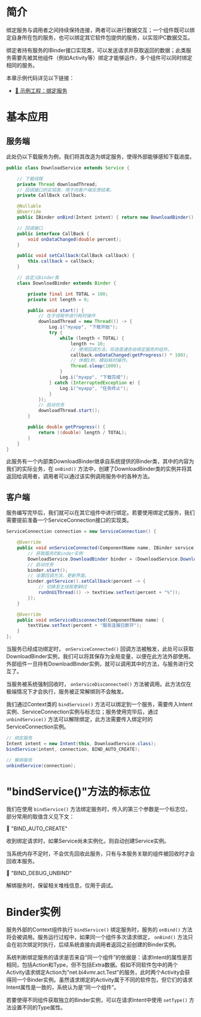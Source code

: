 # 简介
绑定服务与调用者之间持续保持连接，两者可以进行数据交互；一个组件既可以绑定自身所在包的服务，也可以绑定其它软件包提供的服务，以实现IPC数据交互。

绑定者持有服务的IBinder接口实现类，可以发送请求并获取返回的数据；此类服务需要先被其他组件（例如Activity等）绑定才能够运作，多个组件可以同时绑定相同的服务。

本章示例代码详见以下链接：

- [🔗 示例工程：绑定服务](https://github.com/BI4VMR/Study-Android/tree/master/M04_System/C02_Service/S02_BindService)

# 基本应用
## 服务端
此处仍以下载服务为例，我们将其改造为绑定服务，使得外部能够感知下载进度。

```java
public class DownloadService extends Service {

    // 下载线程
    private Thread downloadThread;
    // 回调接口的实现类，用于向客户端反馈结果。
    private CallBack callback;

    @Nullable
    @Override
    public IBinder onBind(Intent intent) { return new DownloadBinder(); }

    // 回调接口
    public interface CallBack {
        void onDataChanged(double percent);
    }

    public void setCallback(CallBack callback) {
        this.callback = callback;
    }

    // 自定义Binder类
    class DownloadBinder extends Binder {

        private final int TOTAL = 100;
        private int length = 0;

        public void start() {
            // 在子线程中进行耗时操作
            downloadThread = new Thread(() -> {
                Log.i("myapp", "下载开始");
                try {
                    while (length < TOTAL) {
                        length += 10;
                        // 使用回调方法，将进度通告给绑定服务的组件。
                        callback.onDataChanged(getProgress() * 100);
                        // 休眠1秒，模拟耗时操作。
                        Thread.sleep(1000);
                    }
                    Log.i("myapp", "下载完成");
                } catch (InterruptedException e) {
                    Log.i("myapp", "任务终止");
                }
            });
            // 启动任务
            downloadThread.start();
        }

        public double getProgress() {
            return ((double) length / TOTAL);
        }
    }
}
```

此服务有一个内部类DownloadBinder继承自系统提供的Binder类，其中的内容为我们的实际业务，在 `onBind()` 方法中，创建了DownloadBinder类的实例并将其返回给调用者，调用者可以通过该实例调用服务中的各种方法。

## 客户端
服务编写完毕后，我们就可以在其它组件中进行绑定。若要使用绑定式服务，我们需要提前准备一个ServiceConnection接口的实现类。

```java
ServiceConnection connection = new ServiceConnection() {

    @Override
    public void onServiceConnected(ComponentName name, IBinder service) {
        // 获取服务的Binder实例
        DownloadService.DownloadBinder binder = (DownloadService.DownloadBinder) service;
        // 启动任务
        binder.start();
        // 设置回调方法，更新界面。
        binder.getService().setCallback(percent -> {
            // 切换至主线程更新UI
            runOnUiThread(() -> textView.setText(percent + "%"));
        });
    }

    @Override
    public void onServiceDisconnected(ComponentName name) {
        textView.setText(percent + "服务连接已断开");
    }
};
```

当服务已经成功绑定时， `onServiceConnected()` 回调方法被触发，此处可以获取DownloadBinder实例，我们可以将其保存为全局变量，以便在此方法外部使用。外部组件一旦持有DownloadBinder实例，就可以调用其中的方法，与服务进行交互了。

当服务被系统强制回收时， `onServiceDisconnected()` 方法被调用。此方法仅在极端情况下才会执行，服务被正常解绑则不会触发。

我们通过Context类的 `bindService()` 方法可以绑定到一个服务，需要传入Intent实例、ServiceConnection实例与标志位；服务使用完毕后，通过 `unbindService()` 方法可以解除绑定，此方法需要传入绑定时的ServiceConnection实例。

```java
// 绑定服务
Intent intent = new Intent(this, DownloadService.class);
bindService(intent, connection, BIND_AUTO_CREATE);

// 解绑服务
unbindService(connection);
```

# "bindService()"方法的标志位
我们在使用 `bindService()` 方法绑定服务时，传入的第三个参数是一个标志位，部分常用的取值含义见下文：

🔷 "BIND_AUTO_CREATE"

收到绑定请求时，如果Service尚未实例化，则自动创建Service实例。

当系统内存不足时，不会优先回收此服务，只有与本服务关联的组件被回收时才会回收本服务。

🔷 "BIND_DEBUG_UNBIND"

解绑服务时，保留相关堆栈信息，仅用于调试。

# Binder实例
服务外部的Context组件执行 `bindService()` 绑定服务时，服务的 `onBind()` 方法将会被调用。服务运行过程中，如果同一个组件多次请求绑定， `onBind()` 方法只会在初次绑定时执行，后续系统直接向调用者返回之前创建的Binder实例。

系统判断绑定服务的请求是否来自“同一个组件”的依据是：请求Intent的属性是否相同，包括Action和Type，但不包括Extra数据。假如不同软件包中的两个Activity请求绑定Action为"net.bi4vmr.act.Test"的服务，此时两个Activity会获得同一个Binder实例。虽然请求绑定的Activity属于不同的软件包，但它们的请求Intent属性是一致的，系统认为是“同一个组件”。

若要使得不同组件获取独立的Binder实例，可以在请求Intent中使用 `setType()` 方法设置不同的Type属性。
